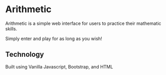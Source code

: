 # Arithmetic #

Arithmetic is a simple web interface for users to practice their mathematic skills.

Simply enter and play for as long as you wish!


## Technology ##

Built using Vanilla Javascript, Bootstrap, and HTML 


